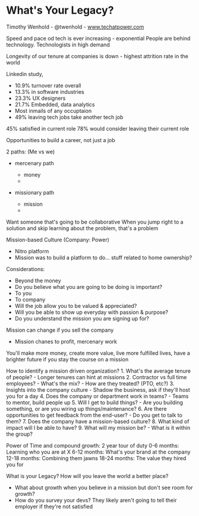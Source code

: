 # What's Your Legacy?
Timothy Wenhold - @twenhold - www.techatpower.com

Speed and pace od tech is ever increasing - exponential
People are behind technology. Technologists in high demand

Longevity of our tenure at companies is down - highest attrition rate in the world

Linkedin study, 
 - 10.9% turnover rate overall
 - 13.3% in software industries
 - 23.3% UX designers
 - 21.7% Embedded, data analytics
 - Most inmails of any occuptaion
 - 49% leaving tech jobs take another tech job

45% satisfied in current role
78% would consider leaving their current role


Opportunities to build a career, not just a job

2 paths: (Me vs we)
 - mercenary path
 	- money
 	-

 - missionary path
 	- mission
 	- 


Want someone that's going to be collaborative
When you jump right to a solution and skip learning about the problem, that's a problem

Mission-based Culture (Company: Power)
 - Nitro platform
 - Mission was to build a platform to do... stuff related to home ownership?

Considerations:
 - Beyond the money
 - Do you believe what you are going to be doing is important?
  - To you
  - To company
 - Will the job allow you to be valued & appreciated?
 - Will you be able to show up everyday with passion & purpose?
 - Do you understand the mission you are signing up for?

Mission can change if you sell the company
 - Mission chanes to profit, mercenary work

You'll make more money, create more value, live more fulfilled lives, have a brighter future if you stay the course on a mission

How to identify a mission driven organization?
	1. What's the average tenure of people?
		- Longer tenures can hint at missions
	2. Contractor vs full time employees?
		- What's the mix?
		- How are they treated? (PTO, etc?)
	3. Insights into the company culture
		- Shadow the business, ask if they'll host you for a day
	4. Does the company or department work in teams?
		- Teams to mentor, build people up
	5. Will I get to build things?
		- Are you building something, or are you wiring up things/maintenance?
	6. Are there opportunities to get feedback from the end-user?
		- Do you get to talk to them?
	7. Does the company have a mission-based culture?
	8. What kind of impact will I be able to have?
	9. What will my mission be?
		- What is it within the group?

Power of Time and compound growth: 2 year tour of duty
0-6 months:  Learning who you are at X
6-12 months: What's your brand at the company
12-18 months: Combining them jawns
18-24 months: The value they hired you for

What is your Legacy?
How will you leave the world a better place?


- What about growth when you believe in a mission but don't see room for growth?
- How do you survey your devs? They likely aren't going to tell their employer if they're not satisfied















